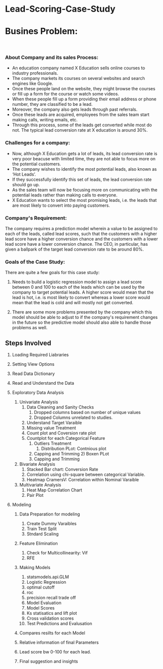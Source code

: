 # Lead-Scoring-Case-Study

<h1>Busines Problem: </h1><br>
        
      
<h3>About Company and its sales Process:</h3>

- An education company named X Education sells online courses to industry professionals.
- The company markets its courses on several websites and search engines like Google. 
- Once these people land on the website, they might browse the courses or fill up a form for the course or watch some videos.
- When these people fill up a form providing their email address or phone number, they are classified to be a lead. 
- Moreover, the company also gets leads through past referrals. 
- Once these leads are acquired, employees from the sales team start making calls, writing emails, etc. 
- Through this process, some of the leads get converted while most do not. The typical lead conversion rate at X education is around 30%. 

<h3>Challenges for a company:</h3>

- Now, although X Education gets a lot of leads, its lead conversion rate is very poor beacuse with limited time, they are not able to focus more on the potential customers.
- The company wishes to identify the most potential leads, also known as ‘Hot Leads’. 
- If they successfully identify this set of leads, the lead conversion rate should go up. 
- As the sales team will now be focusing more on communicating with the potential leads rather than making calls to everyone. 
- X Education wants to select the most promising leads, i.e. the leads that are most likely to convert into paying customers.
        
<h3>Company's Requirement:</h3>

The company requires a prediction model wherein a value to be assigned to each of the leads, called lead scores, such that the customers with a higher lead score have a higher conversion chance and the customers with a lower lead score have a lower conversion chance. The CEO, in particular, has given a ballpark of the target lead conversion rate to be around 80%.

<h3>Goals of the Case Study:</h3>

There are quite a few goals for this case study:

1. Needs to build a logistic regression model to assign a lead score between 0 and 100 to each of the leads which can be used by the company to target potential leads. A higher score would mean that the lead is hot, i.e. is most likely to convert whereas a lower score would mean that the lead is cold and will mostly not get converted.

2. There are some more problems presented by the company which this model should be able to adjust to if the company's requirement changes in the future so the predictive model should also able to handle those problems as well. 


## Steps Involved

1. Loading Required Liabraries
2. Setting View Options
3. Read Data Dictionary
4. Read and Understand the Data
5. Exploratory Data Analysis
    1) Univariate Analysis
        1) Data Cleaning and Sanity Checks
            1) Dropped columns based on number of unique values
            2) Dropped Columns unrelated to studies.
        2) Understand Target Varaible
        3) Missing value Treatment
        4) Count plot and Coversion rate plot
        5) Countplot for each Categorical Feature
            1) Outliers Treatment
                1) Distribution PLot: Contnious plot
            2) Capping and Trimming
                2) Boxen PLot
            3) Capping and Trimming
    2) Bivariate Analysis
        1) Stacked Bar chart: Conversion Rate
        2) Correlation using chi-square between categorical Variable.
        3) Heatmap CramersV: Correlation within Nominal Varaible
    3) Multivariate Analysis
        1) Heat Map Correlation Chart
        2) Pair Plot
  
6. Modeling
    1) Data Preparation for modeling
        1) Create Dummy Varaibles
        2) Train Test Split
        3) Stndard Scaling 
    2) Feature Elimination
        1) Check for Multicollinearity: Vif
        2) RFE
    3) Making Models
        1) statsmodels.api.GLM
        2) Logistic Regression
        3) optimal cutoff
        4) roc
        5) precision recall trade off
        6) Model Evaluation
        7) Model Scores
        8) Ks statisatics and lift plot
        9) Cross validation scores
        10) Test Predictions and Evalusation
    
    4) Compares resilts for each Model
    
    5) Relative information of final Parameters
    
    6) Lead score bw 0-100 for each lead.<br>
    
    7) Final suggestion and insights<br>


